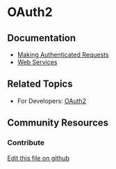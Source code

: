 # OAuth2

## Documentation

* [Making Authenticated Requests](https://portal.liferay.dev/docs/7-2/frameworks/-/knowledge_base/f/making-authenticated-requests)
* [Web Services](https://portal.liferay.dev/docs/7-2/frameworks/-/knowledge_base/f/web-services)

## Related Topics

* For Developers: [OAuth2](https://portal.liferay.dev/docs/7-2/deploy/-/knowledge_base/d/oauth-2-0)

## Community Resources


### Contribute

[Edit this file on github](https://github.com/olafk/controlpanel-documentation-docs/blob/master/md/72en/com_liferay_oauth2_provider_web_internal_portlet_OAuth2AdminPortlet.md)
